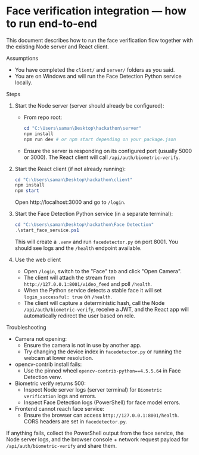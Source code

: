 # Face verification integration — how to run end-to-end

This document describes how to run the face verification flow together with the existing Node server and React client.

Assumptions
- You have completed the `client/` and `server/` folders as you said.
- You are on Windows and will run the Face Detection Python service locally.

Steps
1. Start the Node server (server should already be configured):
   - From repo root:
     ```powershell
     cd "C:\Users\saman\Desktop\hackathon\server"
     npm install
     npm run dev # or npm start depending on your package.json
     ```
   - Ensure the server is responding on its configured port (usually 5000 or 3000). The React client will call `/api/auth/biometric-verify`.

2. Start the React client (if not already running):
   ```powershell
   cd "C:\Users\saman\Desktop\hackathon\client"
   npm install
   npm start
   ```
   Open http://localhost:3000 and go to `/login`.

3. Start the Face Detection Python service (in a separate terminal):
   ```powershell
   cd "C:\Users\saman\Desktop\hackathon\Face Detection"
   .\start_face_service.ps1
   ```
   This will create a `.venv` and run `facedetector.py` on port 8001. You should see logs and the `/health` endpoint available.

4. Use the web client
   - Open `/login`, switch to the "Face" tab and click "Open Camera".
   - The client will attach the stream from `http://127.0.0.1:8001/video_feed` and poll `/health`.
   - When the Python service detects a stable face it will set `login_successful: true` on `/health`.
   - The client will capture a deterministic hash, call the Node `/api/auth/biometric-verify`, receive a JWT, and the React app will automatically redirect the user based on role.

Troubleshooting
- Camera not opening:
  - Ensure the camera is not in use by another app.
  - Try changing the device index in `facedetector.py` or running the webcam at lower resolution.
- opencv-contrib install fails:
  - Use the pinned wheel `opencv-contrib-python==4.5.5.64` in Face Detection venv.
- Biometric verify returns 500:
  - Inspect Node server logs (server terminal) for `Biometric verification` logs and errors.
  - Inspect Face Detection logs (PowerShell) for face model errors.
- Frontend cannot reach face service:
  - Ensure the browser can access `http://127.0.0.1:8001/health`. CORS headers are set in `facedetector.py`.

If anything fails, collect the PowerShell output from the face service, the Node server logs, and the browser console + network request payload for `/api/auth/biometric-verify` and share them.
